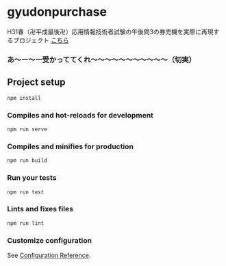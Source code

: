 # gyudonpurchase
[](https://github.com/kzmaro/GyudonPurchase/blob/pic/menu.png)
H31春（卍平成最後卍）応用情報技術者試験の午後問3の券売機を実際に再現するプロジェクト
[こちら](https://kzmaro.github.io/GyudonPurchase/)
### あ〜ー〜ー受かっててくれ〜〜〜〜〜〜〜〜〜〜〜（切実）

## Project setup
```
npm install
```

### Compiles and hot-reloads for development
```
npm run serve
```

### Compiles and minifies for production
```
npm run build
```

### Run your tests
```
npm run test
```

### Lints and fixes files
```
npm run lint
```

### Customize configuration
See [Configuration Reference](https://cli.vuejs.org/config/).
